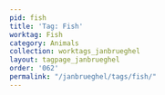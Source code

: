 ```yaml
---
pid: fish
title: 'Tag: Fish'
worktag: Fish
category: Animals
collection: worktags_janbrueghel
layout: tagpage_janbrueghel
order: '062'
permalink: "/janbrueghel/tags/fish/"
---
```

